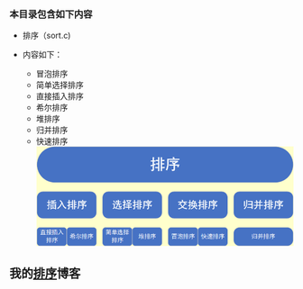 ### 本目录包含如下内容  

- 排序（sort.c)

- 内容如下：
  - 冒泡排序
  - 简单选择排序
  - 直接插入排序
  - 希尔排序
  - 堆排序
  - 归并排序
  - 快速排序
![Sort](./Sort.png)


## 我的[排序](https://sxhpai.github.io/2022/04/09/DS/DS7/)博客
